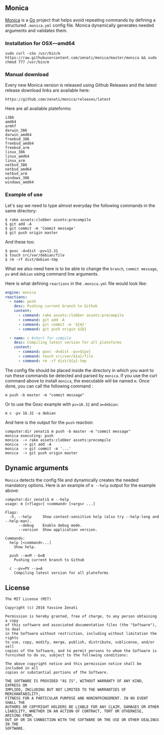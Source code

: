 ## Monica
[Monica](https://www.youtube.com/watch?v=OY1xxhlq4RU) is a [Go](https://golang.org) project that helps avoid repeating commands by defining a structured `.monica.yml` config file. Monica dynamically generates needed arguments and validates them.

### Installation for OSX—amd64
```
sudo curl -sSo /usr/bin/m https://raw.githubusercontent.com/zenati/monica/master/monica && sudo chmod 777 /usr/bin/m
```

### Manual download
Every new Monica version is released using Github Releases and the latest release download links are available here:
```
https://github.com/zenati/monica/releases/latest
```

Here are all available plateforms:
```
i386
amd64
armhf
darwin_386
darwin_amd64
freebsd_386
freebsd_amd64
freebsd_arm
linux_386
linux_amd64
linux_arm
netbsd_386
netbsd_amd64
netbsd_arm
windows_386
windows_amd64
```

### Example of use
Let's say we need to type almost everyday the following commands in the same directory:
```
$ rake assets:clobber assets:precompile
$ git add -A
$ git commit -m 'Commit message'
$ git push origin master
```

And these too:

```
$ goxc -d=dist -pv=12.31
$ touch src/var/debian/file
$ rm -rf dist/debian-tmp
```

What we also need here is to be able to change the `branch`, `commit message`, `pv` and `debian` using command line arguments.

Here is what defining `reactions` in the `.monica.yml` file would look like:

```yaml
engine: monica
reactions:
  - name: push
    desc: Pushing current branch to Github
    content:
      - command: rake assets:clobber assets:precompile
      - command: git add -A
      - command: git commit -m '${m}'
      - command: git push origin ${b}

  - name: c #short for compile
    desc: Compiling latest version for all plateforms
    content:
      - command: goxc -d=dist -pv=${pv}
      - command: touch src/var/${a}/file
      - command: rm -rf dist/${a}-tmp
```

The config file should be placed inside the directory in which you want to run these commands be detected and parsed by `monica`. If you use the curl command above to install `monica`, the executable will be named `m`. Once done, you can call the following command :

```
m push -b master -m "commit message"
```

Or to use the Goxc example with `pv=16.32` and `a=debian`:

```
m c -pv 16.32 -a debian
```

And here is the output for the `push` reaction:
```
computer:dir zenati$ m push -b master -m "commit message"
monica executing: push
monica 	-> rake assets:clobber assets:precompile
monica 	-> git add -A
monica 	-> git commit -m '...'
monica 	-> git push origin master
```

## Dynamic arguments
`Monica` detects the config file and dynamically creates the needed mandatory options.
Here is an example of `m --help` output for the example above:
```
computer:dir zenati$ m --help
usage: m [<flags>] <command> [<args> ...]

Flags:
  -h, --help     Show context-sensitive help (also try --help-long and --help-man).
      --debug    Enable debug mode.
      --version  Show application version.

Commands:
  help [<command>...]
    Show help.

  push --m=M --b=B
    Pushing current branch to Github

  c --pv=PV --a=A
    Compiling latest version for all plateforms
```

## License
```
The MIT License (MIT)

Copyright (c) 2016 Yassine Zenati

Permission is hereby granted, free of charge, to any person obtaining a copy
of this software and associated documentation files (the "Software"), to deal
in the Software without restriction, including without limitation the rights
to use, copy, modify, merge, publish, distribute, sublicense, and/or sell
copies of the Software, and to permit persons to whom the Software is
furnished to do so, subject to the following conditions:

The above copyright notice and this permission notice shall be included in all
copies or substantial portions of the Software.

THE SOFTWARE IS PROVIDED "AS IS", WITHOUT WARRANTY OF ANY KIND, EXPRESS OR
IMPLIED, INCLUDING BUT NOT LIMITED TO THE WARRANTIES OF MERCHANTABILITY,
FITNESS FOR A PARTICULAR PURPOSE AND NONINFRINGEMENT. IN NO EVENT SHALL THE
AUTHORS OR COPYRIGHT HOLDERS BE LIABLE FOR ANY CLAIM, DAMAGES OR OTHER
LIABILITY, WHETHER IN AN ACTION OF CONTRACT, TORT OR OTHERWISE, ARISING FROM,
OUT OF OR IN CONNECTION WITH THE SOFTWARE OR THE USE OR OTHER DEALINGS IN THE
SOFTWARE.
```
